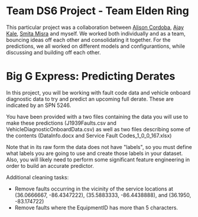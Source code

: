 # Team DS6 Project - Team Elden Ring

This particular project was a collaboration between [Alison Cordoba](https://github.com/AlisonCG1), [Ajay Kale](https://github.com/AjayNSS), [Smita Misra](https://github.com/smitamisra) and myself. We worked both individually and as a team, bouncing ideas off each other and consolidating it together. For the predictions, we all worked on different models and configurantions, while discussing and building off each other.

# Big G Express: Predicting Derates
In this project, you will be working with fault code data and vehicle onboard diagnostic data to try and predict an upcoming full derate. These are indicated by an SPN 5246. 

You have been provided with a two files containing the data you will use to make these predictions (J1939Faults.csv and VehicleDiagnosticOnboardData.csv) as well as two files describing some of the contents (DataInfo.docx and Service Fault Codes_1_0_0_167.xlsx) 

Note that in its raw form the data does not have "labels", so you must define what labels you are going to use and create those labels in your dataset. Also, you will likely need to perform some significant feature engineering in order to build an accurate predictor.

Additional cleaning tasks:
* Remove faults occurring in the vicinity of the service locations at (36.0666667, -86.4347222), (35.5883333, -86.4438888), and (36.1950, -83.174722)
* Remove faults where the EquipmentID has more than 5 characters.